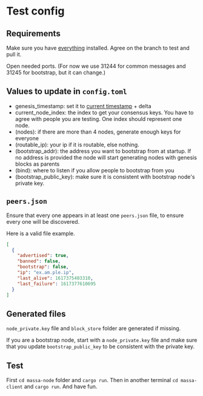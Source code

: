 # Test config

## Requirements
Make sure you have [everything](https://gitlab.com/massalabs/massa/-/blob/main/README.adoc) installed. Agree on the branch to test and pull it.

Open needed ports. (For now we use 31244 for common messages and 31245 for bootstrap, but it can change.)

## Values to update in `config.toml`
* genesis_timestamp: set it to [current timestamp](https://www.epochconverter.com/) + delta
* current_node_index: the index to get your consensus keys. You have to agree with people you are testing. One index should represent one node. 
* (nodes):  if there are more than 4 nodes, generate enough keys for everyone
* (routable_ip): your ip if it is routable, else nothing. 
* (bootstrap_addr): the address you want to bootstrap from at startup. If no address is provided the node will start generating nodes with genesis blocks as parents
* (bind): where to listen if you allow people to bootstrap from you
* (bootstrap_public_key): make sure it is consistent with bootstrap node's private key.

## `peers.json`
Ensure that every one appears in at least one `peers.json` file, to ensure every one will be discovered.

Here is a valid file example.
```json
[
  {
    "advertised": true,
    "banned": false,
    "bootstrap": false,
    "ip": "ex.am.ple.ip",
    "last_alive": 1617375403310,
    "last_failure": 1617377610695
  }
]
```

## Generated files
`node_private.key` file and `block_store` folder are generated if missing. 

If you are a bootstrap node, start with a `node_private.key` file and make sure that you update `bootstrap_public_key` to be consistent with the private key.

## Test
First `cd massa-node` folder and `cargo run`. Then in another terminal `cd massa-client` and `cargo run`. And have fun.